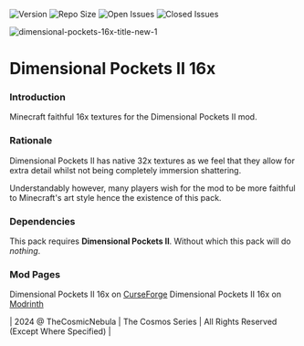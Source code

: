 ![Version](https://img.shields.io/badge/VERSION-1.20.1-success?style=for-the-badge) ![Repo Size](https://img.shields.io/github/repo-size/TheCosmosSeries/DimensionalPocketsII16x?label=REPO%20SIZE&style=for-the-badge) ![Open Issues](https://img.shields.io/github/issues/TheCosmosSeries/DimensionalPocketsII16x?style=for-the-badge) ![Closed Issues](https://img.shields.io/github/issues-closed/TheCosmosSeries/DimensionalPocketsII16x?color=green&style=for-the-badge)

![dimensional-pockets-16x-title-new-1](https://github.com/user-attachments/assets/049a228b-b449-4f91-a524-f4d490429957)


# Dimensional Pockets II 16x

### **Introduction**
Minecraft faithful 16x textures for the Dimensional Pockets II mod.

### **Rationale**
Dimensional Pockets II has native 32x textures as we feel that they allow for extra detail whilst not being completely immersion shattering.

Understandably however, many players wish for the mod to be more faithful to Minecraft's art style hence the existence of this pack.

### Dependencies
This pack requires **Dimensional Pockets II**. Without which this pack will do _nothing_.

### Mod Pages
Dimensional Pockets II 16x on [CurseForge](https://minecraft.curseforge.com/projects/dimensional-pockets-ii-16x)
Dimensional Pockets II 16x on [Modrinth](https://modrinth.com/mod/dimensional-pockets-ii-16x)

| 2024 @ TheCosmicNebula | The Cosmos Series | All Rights Reserved (Except Where Specified) |
